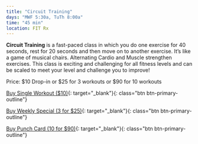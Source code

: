 ```yaml
---
title: "Circuit Training"
days: "MWF 5:30a, TuTh 8:00a"
time: "45 min"
location: FIT Rx
---
```

**Circuit Training** is a fast-paced class in which you do one exercise for 40 seconds, rest for 20 seconds and then move on to another exercise. It’s like a game of musical chairs. Alternating Cardio and Muscle strengthen exercises.  This class is exciting and challenging for all fitness levels and can be scaled to meet your level and challenge you to improve!

Price:
$10 Drop-in or $25 for 3 workouts or $90 for 10 workouts

[Buy Single Workout ($10)](https://app.acuityscheduling.com/schedule.php?owner=16546307&appointmentType=14884731){: target="_blank"}{: class="btn btn-primary-outline"}

[Buy Weekly Special (3 for $25)](https://app.acuityscheduling.com/catalog.php?owner=16546307&action=addCart&clear=1&id=830276){: target="_blank"}{: class="btn btn-primary-outline"}

[Buy Punch Card (10 for $90)](https://app.acuityscheduling.com/catalog.php?owner=16546307&action=addCart&clear=1&id=830274){: target="_blank"}{: class="btn btn-primary-outline"}